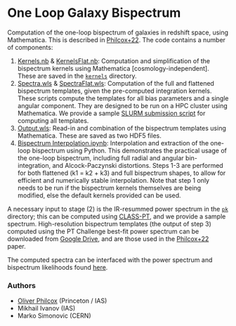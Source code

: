 # One Loop Galaxy Bispectrum
Computation of the one-loop bispectrum of galaxies in redshift space, using Mathematica. This is described in [Philcox+22](https://arxiv.org/abs/2206.02800). The code contains a number of components:
1. [Kernels.nb](Kernels.nb) \& [KernelsFlat.nb](KernelsFlat.nb): Computation and simplification of the bispectrum kernels using Mathematica [cosmology-independent]. These are saved in the [```kernels```](kernels/) directory.
2. [Spectra.wls](Spectra.wls) \& [SpectraFlat.wls](SpectraFlat.wls): Computation of the full and flattened bispectrum templates, given the pre-computed integration kernels. These scripts compute the templates for all bias parameters and a single angular component. They are designed to be run on a HPC cluster using Mathematica. We provide a sample [SLURM submission script](ComputeSpectra.slurm) for computing all templates.
3. [Output.wls](Output.wls): Read-in and combination of the bispectrum templates using Mathematica. These are saved as two HDF5 files.
4. [Bispectrum Interpolation.ipynb](Bispectrum%20Interpolation.ipynb): Interpolation and extraction of the one-loop bispectrum using Python. This demonstrates the practical usage of the one-loop bispectrum, including full radial and angular bin-integration, and Alcock-Paczynski distortions.
Steps 1-3 are performed for both flattened (k1 = k2 + k3) and full bispectrum shapes, to allow for efficient and numerically stable interpolation. Note that step 1 only needs to be run if the bispectrum kernels themselves are being modified, else the default kernels provided can be used.

A necessary input to stage (2) is the IR-resummed power spectrum in the [```pk```](pk/) directory; this can be computed using [CLASS-PT](https://github.com/michalychforever/CLASS-PT), and we provide a sample spectrum. High-resolution bispectrum templates (the output of step 3) computed using the PT Challenge best-fit power spectrum can be downloaded from [Google Drive](https://drive.google.com/drive/folders/1SVbW8oaMYxpCuLLlnd1dIcrg0vfp-wi_?usp=sharing), and are those used in the [Philcox+22](https://arxiv.org/abs/2206.02800) paper.

The computed spectra can be interfaced with the power spectrum and bispectrum likelihoods found [here](https://github.com/oliverphilcox/full_shape_likelihoods). 

### Authors
- [Oliver Philcox](mailto:ohep2@cantab.ac.uk) (Princeton / IAS) 
- Mikhail Ivanov (IAS)
- Marko Simonovic (CERN)
